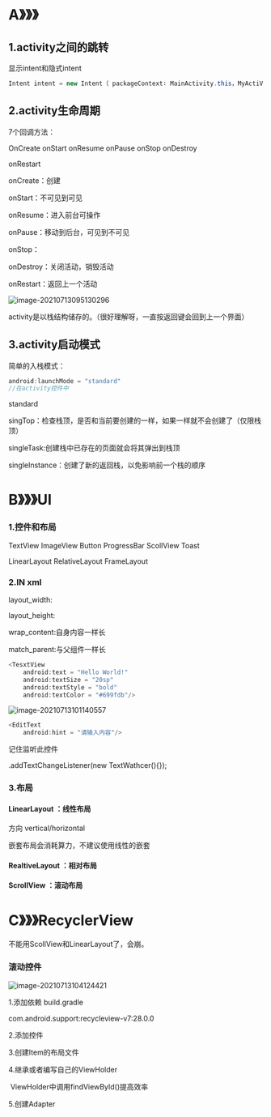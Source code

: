 # A》》》

## 1.activity之间的跳转

显示intent和隐式intent

```java
Intent intent = new Intent（ packageContext∶ MainActivity.this，MyActiVity.cLass）; startActivity(intent);

```



## 2.activity生命周期

7个回调方法：

OnCreate  onStart onResume  onPause   onStop  onDestroy

onRestart



onCreate：创建

onStart：不可见到可见

onResume：进入前台可操作

onPause：移动到后台，可见到不可见

onStop：

onDestroy：关闭活动，销毁活动

onRestart：返回上一个活动

![image-20210713095130296](C:\Users\lenovo\AppData\Roaming\Typora\typora-user-images\image-20210713095130296.png)

activity是以栈结构储存的。（很好理解呀，一直按返回键会回到上一个界面）



## 3.activity启动模式

简单的入栈模式：

```Java
android:launchMode = "standard"
//在activity控件中
```

standard

singTop：检查栈顶，是否和当前要创建的一样，如果一样就不会创建了（仅限栈顶）

singleTask:创建栈中已存在的页面就会将其弹出到栈顶

singleInstance：创建了新的返回栈，以免影响前一个栈的顺序



# B》》》UI

### 1.控件和布局

TextView	ImageView	Button	ProgressBar	ScollView	Toast

LinearLayout	RelativeLayout	FrameLayout

### 2.IN xml

layout_width:

layout_height:

wrap_content:自身内容一样长

match_parent:与父组件一样长



```java
<TesxtView
	android:text = "Hello World!"
	android:textSize = "20sp"
	android:textStyle = "bold"
	android:textColor = "#699fdb"/>
```

![image-20210713101140557](C:\Users\lenovo\AppData\Roaming\Typora\typora-user-images\image-20210713101140557.png)

```java
<EditText
	android:hint = "请输入内容"/>
```

记住监听此控件

.addTextChangeListener(new TextWathcer(){});

### 3.布局

#### LinearLayout ：线性布局

方向 vertical/horizontal



嵌套布局会消耗算力，不建议使用线性的嵌套

#### RealtiveLayout ：相对布局

#### ScrollView ：滚动布局



# C》》》RecyclerView

不能用ScollView和LinearLayout了，会崩。

### 滚动控件

![image-20210713104124421](C:\Users\lenovo\AppData\Roaming\Typora\typora-user-images\image-20210713104124421.png)



1.添加依赖 build.gradle

com.android.support:recycleview-v7:28.0.0

2.添加控件

3.创建Item的布局文件

4.继承或者编写自己的ViewHolder

​	ViewHolder中调用findViewById()提高效率

5.创建Adapter